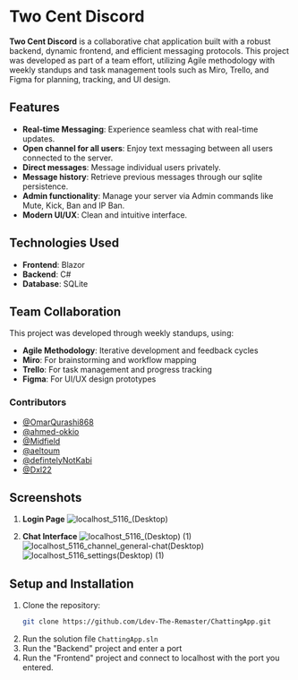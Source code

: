 # Two Cent Discord

**Two Cent Discord** is a collaborative chat application built with a robust backend, dynamic frontend, and efficient messaging protocols. This project was developed as part of a team effort, utilizing Agile methodology with weekly standups and task management tools such as Miro, Trello, and Figma for planning, tracking, and UI design.

## Features
- **Real-time Messaging**: Experience seamless chat with real-time updates.
- **Open channel for all users**: Enjoy text messaging between all users connected to the server.
- **Direct messages**: Message individual users privately.
- **Message history**: Retrieve previous messages through our sqlite persistence.
- **Admin functionality**: Manage your server via Admin commands like Mute, Kick, Ban and IP Ban.
- **Modern UI/UX**: Clean and intuitive interface.

## Technologies Used
- **Frontend**: Blazor
- **Backend**: C#
- **Database**: SQLite

## Team Collaboration
This project was developed through weekly standups, using:
- **Agile Methodology**: Iterative development and feedback cycles
- **Miro**: For brainstorming and workflow mapping
- **Trello**: For task management and progress tracking
- **Figma**: For UI/UX design prototypes

### Contributors
- [@OmarQurashi868](https://github.com/OmarQurashi868)
- [@ahmed-okkio](https://github.com/ahmed-okkio)
- [@Midfield](https://github.com/MidfieId)
- [@aeltoum](https://github.com/aeltoum)
- [@defintelyNotKabi](https://github.com/defintelyNotKabi)
- [@Dxl22](https://github.com/Dxl22)

## Screenshots
1. **Login Page**
![localhost_5116_(Desktop)](https://github.com/user-attachments/assets/6beaf136-7bbb-4fc4-957b-e056d6c260a7)


2. **Chat Interface**
![localhost_5116_(Desktop) (1)](https://github.com/user-attachments/assets/70c44721-62e5-4894-8ab0-c28ae1793dd0)
![localhost_5116_channel_general-chat(Desktop)](https://github.com/user-attachments/assets/75ff45a7-0387-466b-b6b4-82a95b6e47b6)
![localhost_5116_settings(Desktop) (1)](https://github.com/user-attachments/assets/bbba97cd-6e49-4745-a717-8197786c3b94)


## Setup and Installation
1. Clone the repository:
   ```bash
   git clone https://github.com/Ldev-The-Remaster/ChattingApp.git
2. Run the solution file `ChattingApp.sln`
3. Run the "Backend" project and enter a port
4. Run the "Frontend" project and connect to localhost with the port you entered.


